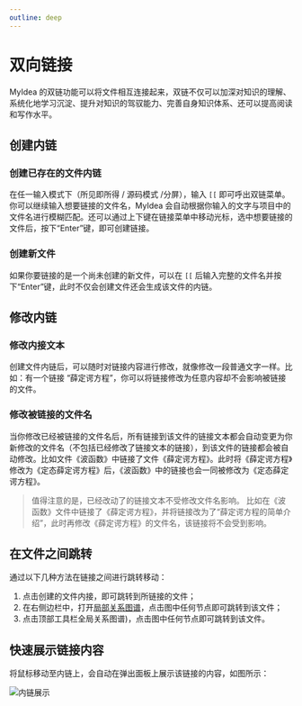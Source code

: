 ```yaml
---
outline: deep
---
```


# 双向链接

MyIdea 的双链功能可以将文件相互连接起来，双链不仅可以加深对知识的理解、系统化地学习沉淀、提升对知识的驾驭能力、完善自身知识体系、还可以提高阅读和写作水平。

## 创建内链

### 创建已存在的文件内链

在任一输入模式下（所见即所得 / 源码模式 /分屏），输入 `[[` 即可呼出双链菜单。你可以继续输入想要链接的文件名，MyIdea 会自动根据你输入的文字与项目中的文件名进行模糊匹配。还可以通过上下键在链接菜单中移动光标，选中想要链接的文件后，按下“Enter”键，即可创建链接。

### 创建新文件

如果你要链接的是一个尚未创建的新文件，可以在 `[[` 后输入完整的文件名并按下“Enter”键，此时不仅会创建文件还会生成该文件的内链。

## 修改内链

### 修改内接文本

创建文件内链后，可以随时对链接内容进行修改，就像修改一段普通文字一样。比如：有一个链接 “薛定谔方程”，你可以将链接修改为任意内容却不会影响被链接的文件。

### 修改被链接的文件名

当你修改已经被链接的文件名后，所有链接到该文件的链接文本都会自动变更为你新修改的文件名（不包括已经修改了链接文本的链接），到该文件的链接都会被自动修改。比如文件《波函数》中链接了文件《薛定谔方程》。此时将《薛定谔方程》修改为《定态薛定谔方程》后，《波函数》中的链接也会一同被修改为《定态薛定谔方程》。

> 值得注意的是，已经改动了的链接文本不受修改文件名影响。
> 比如在《波函数》文件中链接了《薛定谔方程》，并将链接改为了“薛定谔方程的简单介绍”，此时再修改《薛定谔方程》的文件名，该链接将不会受到影响。

## 在文件之间跳转

通过以下几种方法在链接之间进行跳转移动：

1. 点击创建的文件内接，即可跳转到所链接的文件；
2. 在右侧边栏中，打开[局部关系图谱](./editor/operation-area/relationship-graph.md)，点击图中任何节点即可跳转到该文件；
3. 点击顶部工具栏全局关系图谱)，点击图中任何节点即可跳转到该文件。

## 快速展示链接内容

将鼠标移动至内链上，会自动在弹出面板上展示该链接的内容，如图所示：

![内链展示](/images/backlinkViewPanel.jpg)